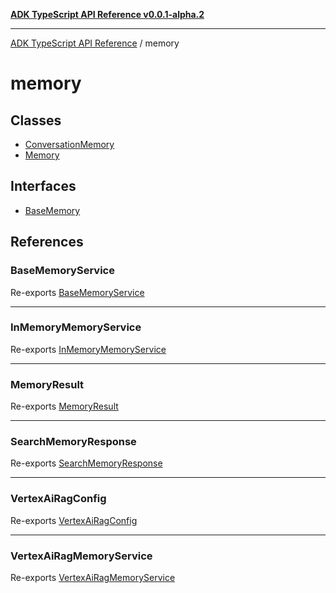 [**ADK TypeScript API Reference v0.0.1-alpha.2**](../README.md)

***

[ADK TypeScript API Reference](../modules.md) / memory

# memory

## Classes

- [ConversationMemory](classes/ConversationMemory.md)
- [Memory](classes/Memory.md)

## Interfaces

- [BaseMemory](interfaces/BaseMemory.md)

## References

### BaseMemoryService

Re-exports [BaseMemoryService](BaseMemoryService/interfaces/BaseMemoryService.md)

***

### InMemoryMemoryService

Re-exports [InMemoryMemoryService](InMemoryMemoryService/classes/InMemoryMemoryService.md)

***

### MemoryResult

Re-exports [MemoryResult](BaseMemoryService/interfaces/MemoryResult.md)

***

### SearchMemoryResponse

Re-exports [SearchMemoryResponse](BaseMemoryService/interfaces/SearchMemoryResponse.md)

***

### VertexAiRagConfig

Re-exports [VertexAiRagConfig](VertexAiRagMemoryService/interfaces/VertexAiRagConfig.md)

***

### VertexAiRagMemoryService

Re-exports [VertexAiRagMemoryService](VertexAiRagMemoryService/classes/VertexAiRagMemoryService.md)
